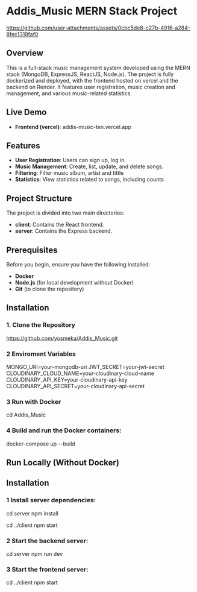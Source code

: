 # Addis_Music MERN Stack Project
https://github.com/user-attachments/assets/0cbc5de8-c27b-4916-a284-8fec1318faf0

## Overview

This is a full-stack music management system developed using the MERN stack (MongoDB, ExpressJS, ReactJS, Node.js). The project is fully dockerized and deployed, with the frontend hosted on vercel and the backend on Render. It features user registration, music creation and management, and various music-related statistics.

## Live Demo

- **Frontend (vercel)**: addis-music-ten.vercel.app
## Features

- **User Registration**: Users can sign up, log in.
- **Music Management**: Create, list, update, and delete songs.
- **Filtering**: Filter music album, artist and tittle
- **Statistics**: View statistics related to songs, including counts .

## Project Structure

The project is divided into two main directories:

- **client**: Contains the React frontend.
- **server**: Contains the Express backend.

## Prerequisites

Before you begin, ensure you have the following installed:

- **Docker**
- **Node.js** (for local development without Docker)
- **Git** (to clone the repository)

## Installation

### 1. Clone the Repository
https://github.com/yosmeka/Addis_Music.git
### 2 Enviroment Variables
MONGO_URI=your-mongodb-uri
JWT_SECRET=your-jwt-secret
CLOUDINARY_CLOUD_NAME=your-cloudinary-cloud-name
CLOUDINARY_API_KEY=your-cloudinary-api-key
CLOUDINARY_API_SECRET=your-cloudinary-api-secret
### 3 Run with Docker
cd Addis_Music
### 4 Build and run the Docker containers:
docker-compose up --build
## Run Locally (Without Docker)
## Installation
### 1  Install server dependencies:
cd server
npm install

cd ../client
npm start
### 2 Start the backend server:
cd server
npm run dev
### 3  Start the frontend server:
cd ../client
npm start




